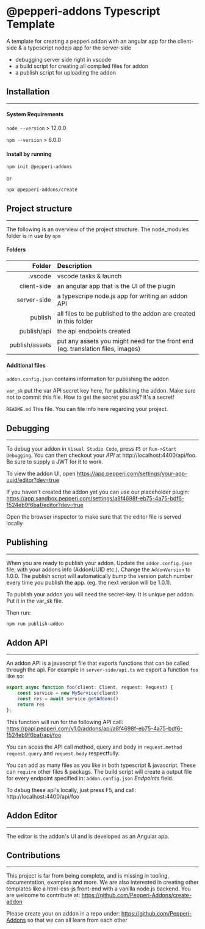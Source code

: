 # @pepperi-addons Typescript Template

A template for creating a pepperi addon with an angular app for the client-side & a typescript nodejs app for the server-side

* debugging server side right in vscode 
* a build script for creating all compiled files for addon
* a publish script for uploading the addon


## Installation
---
#### System Requirements
`node --version` > 12.0.0

`npm --version` > 6.0.0


#### Install by running 
``` bash
npm init @pepperi-addons
```
or 
``` bash
npx @pepperi-addons/create
```

## Project structure
---
The following is an overview of the project structure. 
The node_modules folder is in use by `npm`

#### Folders
|Folder | Description |
| ---:  | :---       |
| .vscode | vscode tasks & launch |
| client-side | an angular app that is the UI of the plugin |
| server-side | a typescripe node.js app for writing an addon API |
| publish | all files to be published to the addon are created in this folder |
| publish/api | the api endpoints created |
| publish/assets | put any assets you might need for the front end (eg. translation files, images) |

#### Additional files
`addon.config.json` contains information for publishing the addon

`var_sk` put the var API secret key here, for publishing the addon. Make sure not to commit this file. How to get the secret you ask? It's a secret!

`README.md` This file. You can file info here regarding your project.

## Debugging
---
To debug your addon in `Visual Studio Code`, press `F5` or `Run->Start Debugging`.
You can then checkout your *API* at http://localhost:4400/api/foo. Be sure to supply a JWT for it to work.

To view the addon UI, open https://app.pepperi.com/settings/your-app-uuid/editor?dev=true

If you haven't created the addon yet you can use our placeholder plugin: 
https://app.sandbox.pepperi.com/settings/a8f4698f-eb75-4a75-bdf6-1524eb9f6baf/editor?dev=true

Open the browser inspector to make sure that the editor file is served locally


## Publishing
---
When you are ready to publish your addon. Update the `addon.config.json` file, with your addons info (AddonUUID etc.). Change the `AddonVersion` to 1.0.0. The publish script will automatically bump the version patch number every time you publish the app. (eg. the next version will be 1.0.1).

To publish your addon you will need the secret-key. It is unique per addon. Put it in the var_sk file.

Then run: 
``` bash 
npm run publish-addon
```

## Addon API
---
An addon API is a javascript file that exports functions that can be called through the api.
For example in `server-side/api.ts` we export a function `foo` like so:
``` typescript
export async function foo(client: Client, request: Request) {
    const service = new MyService(client)
    const res = await service.getAddons()
    return res
};
```
This function will run for the following API call:
https://papi.pepperi.com/v1.0/addons/api/a8f4698f-eb75-4a75-bdf6-1524eb9f6baf/api/foo

You can acess the API call method, query and body in `request.method` `request.query` and `request.body` respectfully.

You can add as many files as you like in both typescript & javascript. These can `require` other files & packags. The build script will create a output file for every endpoint specified in: `addon.config.json` *Endpoints* field.

To debug these api's locally, just press F5, and call:
http://localhost:4400/api/foo


## Addon Editor
---
The editor is the addon's UI and is developed as an Angular app.

## Contributions
---
This project is far from being complete, and is missing in tooling, documentation, examples and more. We are also interested in creating other templates like a html-css-js front-end with a vanilla node.js backend. You are welcome to contribute at: 
https://github.com/Pepperi-Addons/create-addon

Please create your on addon in a repo under:
https://github.com/Pepperi-Addons
so that we can all learn from each other
